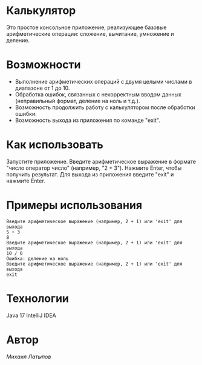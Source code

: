 Калькулятор
========================================================================================
Это простое консольное приложение, реализующее базовые арифметические операции: сложение, вычитание, умножение и деление.

Возможности
========================================================================================
* Выполнение арифметических операций с двумя целыми числами в диапазоне от 1 до 10.
* Обработка ошибок, связанных с некорректным вводом данных (неправильный формат, деление на ноль и т.д.).
* Возможность продолжить работу с калькулятором после обработки ошибки.
* Возможность выхода из приложения по команде "exit".

Как использовать
=========================================================================================
Запустите приложение.
Введите арифметическое выражение в формате "число оператор число" (например, "2 + 3").
Нажмите Enter, чтобы получить результат.
Для выхода из приложения введите "exit" и нажмите Enter.

Примеры использования
=========================================================================================

~~~
Введите арифметическое выражение (например, 2 + 1) или 'exit' для выхода
5 + 3
8
Введите арифметическое выражение (например, 2 + 1) или 'exit' для выхода
10 / 0
Ошибка: деление на ноль
Введите арифметическое выражение (например, 2 + 1) или 'exit' для выхода
exit
~~~

Технологии
=========================================================================================
Java 17
IntelliJ IDEA

Автор
=========================================================================================
_Михаил Латыпов_
